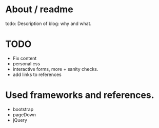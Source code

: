 # About / readme

todo: Description of blog: why and what.

# TODO
* Fix content
* personal css
* interactive forms, more + sanity checks.
* add links to references

# Used frameworks and references.
* bootstrap
* pageDown
* jQuery